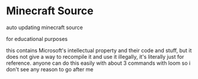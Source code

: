 # Minecraft Source
auto updating minecraft source

for educational purposes

this contains Microsoft's intellectual property and their code and stuff, but it does not give a way to recompile it and use it illegally, it's literally just for reference. anyone can do this easily with about 3 commands with loom so i don't see any reason to go after me
